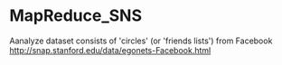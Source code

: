 # MapReduce_SNS
Aanalyze dataset consists of 'circles' (or 'friends lists') from Facebook
http://snap.stanford.edu/data/egonets-Facebook.html
